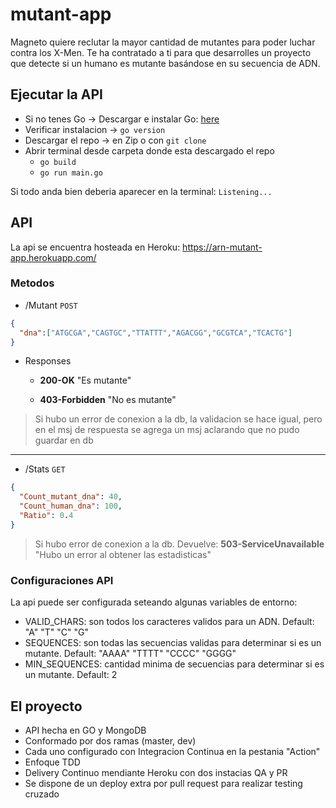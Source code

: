 # mutant-app
Magneto quiere reclutar la mayor cantidad de mutantes para poder luchar contra los X-Men. Te ha contratado a ti para que desarrolles un proyecto que detecte si un humano es mutante basándose en su secuencia de ADN.

## Ejecutar la API
* Si no tenes Go -> Descargar e instalar Go: [here](https://www.golang.org)
* Verificar instalacion -> `go version`
* Descargar el repo -> en Zip o con `git clone`
* Abrir terminal desde carpeta donde esta descargado el repo
  * `go build`
  * `go run main.go`

Si todo anda bien deberia aparecer en la terminal:
`Listening...`

## API
La api se encuentra hosteada en Heroku:
https://arn-mutant-app.herokuapp.com/

### Metodos
* /Mutant  `POST`
```json
{
  "dna":["ATGCGA","CAGTGC","TTATTT","AGACGG","GCGTCA","TCACTG"]
}
```

* Responses
  * **200-OK** "Es mutante"

  * **403-Forbidden** "No es mutante"

> Si hubo un error de conexion a la db, la validacion se hace igual, pero en el msj de respuesta se agrega un msj aclarando que no pudo guardar en db

---

* /Stats `GET`
```json
{
  "Count_mutant_dna": 40,
  "Count_human_dna": 100,
  "Ratio": 0.4
}
```

> Si hubo error de conexion a la db. Devuelve:
> **503-ServiceUnavailable** "Hubo un error al obtener las estadisticas" 

### Configuraciones API
La api puede ser configurada seteando algunas variables de entorno:
* VALID_CHARS: son todos los caracteres validos para un ADN. Default: "A" "T" "C" "G"
* SEQUENCES: son todas las secuencias validas para determinar si es un mutante. Default: "AAAA" "TTTT" "CCCC" "GGGG"
* MIN_SEQUENCES: cantidad minima de secuencias para determinar si es un mutante. Default: 2

## El proyecto
* API hecha en GO y MongoDB
* Conformado por dos ramas (master, dev)
* Cada uno configurado con Integracion Continua en la pestania "Action"
* Enfoque TDD
* Delivery Continuo mendiante Heroku con dos instacias QA y PR
* Se dispone de un deploy extra por pull request para realizar testing cruzado
